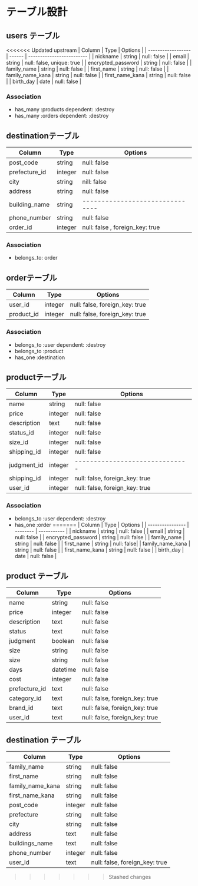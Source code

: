 # テーブル設計

## users テーブル

<<<<<<< Updated upstream
| Column             | Type   | Options                   |
| ------------------ | ------ | ------------------------- |
| nickname           | string | null: false               |
| email              | string | null: false, unique: true |
| encrypted_password | string | null: false               |
| family_name        | string | null: false               |
| first_name         | string | null: false               |
| family_name_kana   | string | null: false               |
| first_name_kana    | string | null: false               |
| birth_day          | date   | null: false               |

### Association
- has_many :products dependent: :destroy
- has_many :orders dependent: :destroy

## destinationテーブル

| Column           | Type    | Options                         |
| ---------------- | ------- | ------------------------------- |
| post_code        | string  | null: false                     |
| prefecture_id    | integer | null: false                     |
| city             | string  | nill: false                     |
| address          | string  | null: false                     |
| building_name    | string  | ------------------------------- |
| phone_number     | string  | null: false                     |
| order_id         | integer | null: false , foreign_key: true |

### Association
- belongs_to: order

## orderテーブル

| Column      | Type    | Options                        |
| ----------- | ------- | ------------------------------ |
| user_id     | integer | null: false, foreign_key: true |
| product_id  | integer | null: false, foreign_key: true |

### Association
- belongs_to :user dependent: :destroy
- belongs_to :product
- has_one :destination


## productテーブル

| Column        | Type    | Options                        |
| ------------- | ------- | ------------------------------ |
| name          | string  | null: false                    |
| price         | integer | null: false                    |
| description   | text    | null: false                    |
| status_id     | integer | null: false                    |
| size_id       | integer | null: false                    |
| shipping_id   |	integer |	null: false                    |
| judgment_id   | integer | ------------------------------ |
| shipping_id   |	integer |	null: false, foreign_key: true |
| user_id       |	integer	| null: false, foreign_key: true |

### Association
- belongs_to :user dependent: :destroy
- has_one :order
=======
| Column           | Type     | Options     |
| ---------------- | -------- | ----------- |
| nickname             | string   | null: false |
| email            | string   | null: false |
| encrypted_password | string   | null: false |
| family_name      | string   | null: false |
| first_name       | string | null: false|
| family_name_kana | string   | null: false |
| first_name_kana  | string   | null: false |
| birth_day        | date | null: false |

## product テーブル

| Column        | Type     | Options                        |
| ------------- | -------- | ------------------------------ |
| name          | string   | null: false                    |
| price         | integer  | null: false                    |
| description   | text     | null: false                    |
| status        | text     | null: false                    |
| judgment      | boolean  | null: false                    |
| size          | string   | null: false                    |
| size          | string   | null: false                    |
| days          | datetime | null: false                    |
| cost          | integer  | null: false                    |
| prefecture_id | text     | null: false                    |
| category_id   | text     | null: false, foreign_key: true |
| brand_id      | text     | null: false, foreign_key: true |
| user_id       | text     | null: false, foreign_key: true |

## destination テーブル

| Column           | Type    | Options                        |
| ---------------- | ------- | ------------------------------ |
| family_name      | string  | null: false                    |
| first_name       | string  | null: false                    |
| family_name_kana | string  | null: false                    |
| first_name_kana  | string  | null: false                    |
| post_code        | integer | null: false                    |
| prefecture       | string  | null: false                    |
| city             | string  | null: false                    |
| address          | text    | null: false                    |
| buildings_name   | text    | null: false                    |
| phone_number     | integer | null: false                    |
| user_id          | text    | null: false, foreign_key: true |
>>>>>>> Stashed changes
